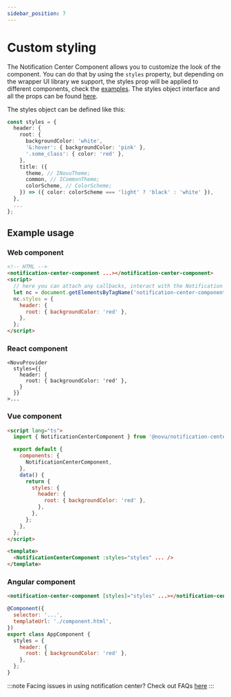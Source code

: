 ```yaml
---
sidebar_position: 7
---
```


# Custom styling

The Notification Center Component allows you to customize the look of the component. You can do that by using the `styles` property, but depending on the wrapper UI library we support, the styles prop will be applied to different components, check the [examples](#example-usage). The styles object interface and all the props can be found [here](./react/api-reference#styles-interface).

The styles object can be defined like this:

```typescript
const styles = {
  header: {
    root: {
      backgroundColor: 'white',
      '&:hover': { backgroundColor: 'pink' },
      '.some_class': { color: 'red' },
    },
    title: ({
      theme, // INovuTheme;
      common, // ICommonTheme;
      colorScheme, // ColorScheme;
    }) => ({ color: colorScheme === 'light' ? 'black' : 'white' }),
  },
  ...
};
```

## Example usage

### Web component

```html
<!-- HTML -->
<notification-center-component ...></notification-center-component>
<script>
  // here you can attach any callbacks, interact with the Notification Center Web Component API
  let nc = document.getElementsByTagName('notification-center-component')[0];
  nc.styles = {
    header: {
      root: { backgroundColor: 'red' },
    },
  };
</script>
```

### React component

```tsx
<NovuProvider
  styles={{
    header: {
      root: { backgroundColor: 'red' },
    }
  }}
>...
```

### Vue component

```html
<script lang="ts">
  import { NotificationCenterComponent } from '@novu/notification-center-vue';

  export default {
    components: {
      NotificationCenterComponent,
    },
    data() {
      return {
        styles: {
          header: {
            root: { backgroundColor: 'red' },
          },
        },
      };
    },
  };
</script>

<template>
  <NotificationCenterComponent :styles="styles" ... />
</template>
```

### Angular component

```html
<notification-center-component [styles]="styles" ...></notification-center-component>
```

```javascript
@Component({
  selector: '...',
  templateUrl: './component.html',
})
export class AppComponent {
  styles = {
    header: {
      root: { backgroundColor: 'red' },
    },
  };
}
```

:::note
Facing issues in using notification center? Check out FAQs [here](./FAQ)
:::
